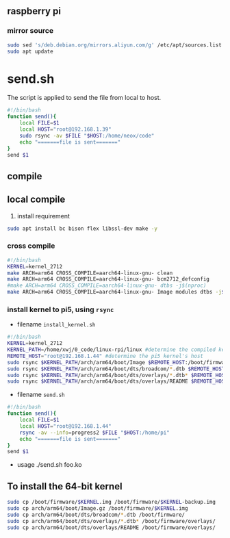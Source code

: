 ## raspberry pi 
### mirror source 
```bash
sudo sed 's/deb.debian.org/mirrors.aliyun.com/g' /etc/apt/sources.list -i
sudo apt update
```
# send.sh

The script is applied to send the file from local to host.

```bash
#!/bin/bash
function send(){
    local FILE=$1
    local HOST="root@192.168.1.39"
    sudo rsync -av $FILE "$HOST:/home/neox/code"
    echo "=======file is sent======="
}
send $1

```
## compile
## local compile
1. install requirement
```bash
sudo apt install bc bison flex libssl-dev make -y
```
### cross compile
```bash
#!/bin/bash
KERNEL=kernel_2712
make ARCH=arm64 CROSS_COMPILE=aarch64-linux-gnu- clean
make ARCH=arm64 CROSS_COMPILE=aarch64-linux-gnu- bcm2712_defconfig
#make ARCH=arm64 CROSS_COMPILE=aarch64-linux-gnu- dtbs -j$(nproc)
make ARCH=arm64 CROSS_COMPILE=aarch64-linux-gnu- Image modules dtbs -j$(nproc)


```

### install kernel to pi5, using `rsync`
- filename `install_kernel.sh`
```bash
#!/bin/bash 
KERNEL=kernel_2712
KERNEL_PATH=/home/xwj/0_code/linux-rpi/linux #determine the compiled kernel's directory
REMOTE_HOST="root@192.168.1.44" #determine the pi5 kernel's host
sudo rsync $KERNEL_PATH/arch/arm64/boot/Image $REMOTE_HOST:/boot/firmware/$KERNEL.img
sudo rsync $KERNEL_PATH/arch/arm64/boot/dts/broadcom/*.dtb $REMOTE_HOST:/boot/firmware/
sudo rsync $KERNEL_PATH/arch/arm64/boot/dts/overlays/*.dtb* $REMOTE_HOST:/boot/firmware/overlays/
sudo rsync $KERNEL_PATH/arch/arm64/boot/dts/overlays/README $REMOTE_HOST:/boot/firmware/overlays/

```
- filename `send.sh`
```bash
#!/bin/bash
function send(){
    local FILE=$1
    local HOST="root@192.168.1.44"
    rsync -av --info=progress2 $FILE "$HOST:/home/pi"
    echo "=======file is sent======="
}
send $1

```
- usage
./send.sh foo.ko
## To install the 64-bit kernel
```bash
sudo cp /boot/firmware/$KERNEL.img /boot/firmware/$KERNEL-backup.img
sudo cp arch/arm64/boot/Image.gz /boot/firmware/$KERNEL.img
sudo cp arch/arm64/boot/dts/broadcom/*.dtb /boot/firmware/
sudo cp arch/arm64/boot/dts/overlays/*.dtb* /boot/firmware/overlays/
sudo cp arch/arm64/boot/dts/overlays/README /boot/firmware/overlays/
```

